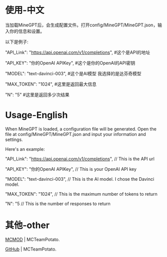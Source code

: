 # 使用-中文

当加载MineGPT后，会生成配置文件。打开config/MineGPT/MineGPT.json，输入你的信息和设置。

以下是例子:  

"API_Link": "https://api.openai.com/v1/completions",  #这个是API的地址  

"API_KEY": "你的OpenAI APIKey",  #这个是你的OpenAI的API密钥  

"MODEL": "text-davinci-003", #这个是AI模型 我选择的是达芬奇模型  

"MAX_TOKEN": "1024", #这里是返回最大信息  

"N": "5" #这里是返回多少次结果

# Usage-English

When MineGPT is loaded, a configuration file will be generated. Open the file at config/MineGPT/MineGPT.json and input your information and settings. 

Here's an example:  

"API_Link": "https://api.openai.com/v1/completions",  // This is the API url

"API_KEY": "你的OpenAI APIKey",  // This is your OpenAI API key  

"MODEL": "text-davinci-003", // This is the AI model. I chose the Davinci model.  

"MAX_TOKEN": "1024",  // This is the maximum number of tokens to return  

"N": "5 // This is the number of responses to return  

# 其他-other

[MCMOD](https://www.mcmod.cn/author/28061.html) | MCTeamPotato.

[GitHub](https://github.com/MCTeamPotato) | MCTeamPotato.
